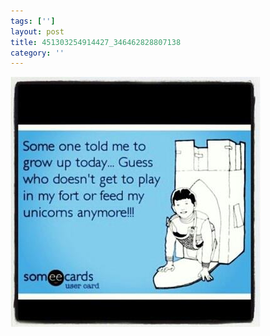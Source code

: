 ```yaml
---
tags: ['']
layout: post
title: 451303254914427_346462828807138
category: ''
---
```

![451303254914427_346462828807138](/uploads/2013-3-21-451303254914427_346462828807138.jpg)
